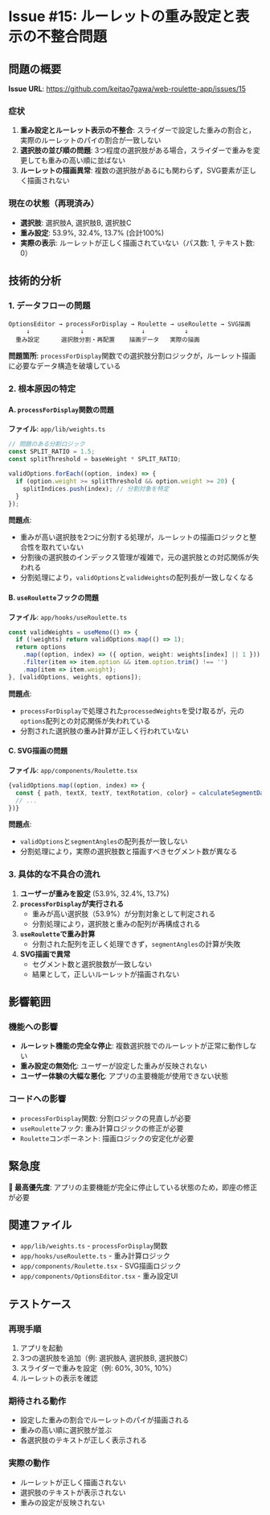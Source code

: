 # Issue #15: ルーレットの重み設定と表示の不整合問題

## 問題の概要

**Issue URL**: https://github.com/keitao7gawa/web-roulette-app/issues/15

### 症状
1. **重み設定とルーレット表示の不整合**: スライダーで設定した重みの割合と，実際のルーレットのパイの割合が一致しない
2. **選択肢の並び順の問題**: 3つ程度の選択肢がある場合，スライダーで重みを変更しても重みの高い順に並ばない
3. **ルーレットの描画異常**: 複数の選択肢があるにも関わらず，SVG要素が正しく描画されない

### 現在の状態（再現済み）
- **選択肢**: 選択肢A, 選択肢B, 選択肢C
- **重み設定**: 53.9%, 32.4%, 13.7% (合計100%)
- **実際の表示**: ルーレットが正しく描画されていない（パス数: 1, テキスト数: 0）

## 技術的分析

### 1. データフローの問題

```
OptionsEditor → processForDisplay → Roulette → useRoulette → SVG描画
     ↓              ↓                ↓           ↓
  重み設定      選択肢分割・再配置    描画データ   実際の描画
```

**問題箇所**: `processForDisplay`関数での選択肢分割ロジックが，ルーレット描画に必要なデータ構造を破壊している

### 2. 根本原因の特定

#### A. `processForDisplay`関数の問題
**ファイル**: `app/lib/weights.ts`

```typescript
// 問題のある分割ロジック
const SPLIT_RATIO = 1.5;
const splitThreshold = baseWeight * SPLIT_RATIO;

validOptions.forEach((option, index) => {
  if (option.weight >= splitThreshold && option.weight >= 20) {
    splitIndices.push(index); // 分割対象を特定
  }
});
```

**問題点**:
- 重みが高い選択肢を2つに分割する処理が，ルーレットの描画ロジックと整合性を取れていない
- 分割後の選択肢のインデックス管理が複雑で，元の選択肢との対応関係が失われる
- 分割処理により，`validOptions`と`validWeights`の配列長が一致しなくなる

#### B. `useRoulette`フックの問題
**ファイル**: `app/hooks/useRoulette.ts`

```typescript
const validWeights = useMemo(() => {
  if (!weights) return validOptions.map(() => 1);
  return options
    .map((option, index) => ({ option, weight: weights[index] || 1 }))
    .filter(item => item.option && item.option.trim() !== '')
    .map(item => item.weight);
}, [validOptions, weights, options]);
```

**問題点**:
- `processForDisplay`で処理された`processedWeights`を受け取るが，元の`options`配列との対応関係が失われている
- 分割された選択肢の重み計算が正しく行われていない

#### C. SVG描画の問題
**ファイル**: `app/components/Roulette.tsx`

```typescript
{validOptions.map((option, index) => {
  const { path, textX, textY, textRotation, color} = calculateSegmentData(index);
  // ...
})}
```

**問題点**:
- `validOptions`と`segmentAngles`の配列長が一致しない
- 分割処理により，実際の選択肢数と描画すべきセグメント数が異なる

### 3. 具体的な不具合の流れ

1. **ユーザーが重みを設定** (53.9%, 32.4%, 13.7%)
2. **`processForDisplay`が実行される**
   - 重みが高い選択肢（53.9%）が分割対象として判定される
   - 分割処理により，選択肢と重みの配列が再構成される
3. **`useRoulette`で重み計算**
   - 分割された配列を正しく処理できず，`segmentAngles`の計算が失敗
4. **SVG描画で異常**
   - セグメント数と選択肢数が一致しない
   - 結果として，正しいルーレットが描画されない

## 影響範囲

### 機能への影響
- **ルーレット機能の完全な停止**: 複数選択肢でのルーレットが正常に動作しない
- **重み設定の無効化**: ユーザーが設定した重みが反映されない
- **ユーザー体験の大幅な悪化**: アプリの主要機能が使用できない状態

### コードへの影響
- `processForDisplay`関数: 分割ロジックの見直しが必要
- `useRoulette`フック: 重み計算ロジックの修正が必要
- `Roulette`コンポーネント: 描画ロジックの安定化が必要

## 緊急度

**🔴 最高優先度**: アプリの主要機能が完全に停止している状態のため，即座の修正が必要

## 関連ファイル

- `app/lib/weights.ts` - `processForDisplay`関数
- `app/hooks/useRoulette.ts` - 重み計算ロジック
- `app/components/Roulette.tsx` - SVG描画ロジック
- `app/components/OptionsEditor.tsx` - 重み設定UI

## テストケース

### 再現手順
1. アプリを起動
2. 3つの選択肢を追加（例: 選択肢A, 選択肢B, 選択肢C）
3. スライダーで重みを設定（例: 60%, 30%, 10%）
4. ルーレットの表示を確認

### 期待される動作
- 設定した重みの割合でルーレットのパイが描画される
- 重みの高い順に選択肢が並ぶ
- 各選択肢のテキストが正しく表示される

### 実際の動作
- ルーレットが正しく描画されない
- 選択肢のテキストが表示されない
- 重みの設定が反映されない